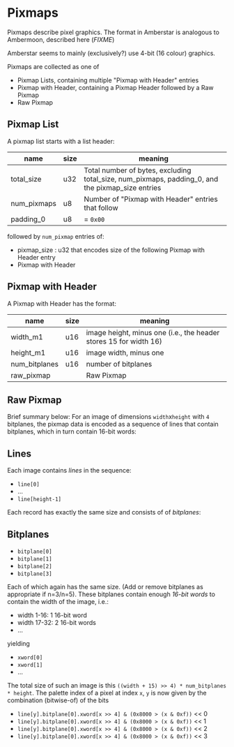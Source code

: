 # Pixmaps

Pixmaps describe pixel graphics.  The format in Amberstar is analogous to Ambermoon, described here (*FIXME*)

Amberstar seems to mainly (exclusively?) use 4-bit (16 colour) graphics.

Pixmaps are collected as one of
- Pixmap Lists, containing multiple "Pixmap with Header" entries
- Pixmap with Header, containing a Pixmap Header followed by a Raw Pixmap
- Raw Pixmap

## Pixmap List

A pixmap list starts with a list header:

| name        | size | meaning                                                                                          |
|-------------|------|--------------------------------------------------------------------------------------------------|
| total_size  | u32  | Total number of bytes, excluding total_size, num_pixmaps, padding_0, and the pixmap_size entries |
| num_pixmaps | u8   | Number of "Pixmap with Header" entries that follow                                               |
| padding_0   | u8   | = `0x00`                                                                                         |


followed by `num_pixmap` entries of:
- pixmap_size : u32 that encodes size of the following Pixmap with Header entry
- Pixmap with Header

## Pixmap with Header

A Pixmap with Header has the format:

| name          | size | meaning                                                           |
|---------------|------|-------------------------------------------------------------------|
| width_m1      | u16  | image height, minus one (i.e., the header stores 15 for width 16) |
| height_m1     | u16  | image width, minus one                                            |
| num_bitplanes | u16  | number of bitplanes                                               |
| raw_pixmap    |      | Raw Pixmap                                                        |

## Raw Pixmap

Brief summary below:
For an image of dimensions `width`x`height` with `4` bitplanes, the pixmap data is encoded as a sequence of lines that contain bitplanes, which in turn contain 16-bit words:

## Lines

Each image contains *lines* in the sequence:

- `line[0]`
- ...
- `line[height-1]`

Each record has exactly the same size and consists of of *bitplanes*:

## Bitplanes

- `bitplane[0]`
- `bitplane[1]`
- `bitplane[2]`
- `bitplane[3]`

Each of which again has the same size.  (Add or remove bitplanes as appropriate if n=3/n=5).
These bitplanes contain enough *16-bit words* to contain the width of the image, i.e.:
- width 1-16: 1 16-bit word
- width 17-32: 2 16-bit words
- ...

yielding
- `xword[0]`
- `xword[1]`
- ...

The total size of such an image is this `((width + 15) >> 4) * num_bitplanes * height`.
The palette index of a pixel at index `x`, `y` is now given by the combination (bitwise-of) of the bits
- `line[y].bitplane[0].xword[x >> 4] & (0x8000 > (x & 0xf))` << 0
- `line[y].bitplane[0].xword[x >> 4] & (0x8000 > (x & 0xf))` << 1
- `line[y].bitplane[0].xword[x >> 4] & (0x8000 > (x & 0xf))` << 2
- `line[y].bitplane[0].xword[x >> 4] & (0x8000 > (x & 0xf))` << 3

